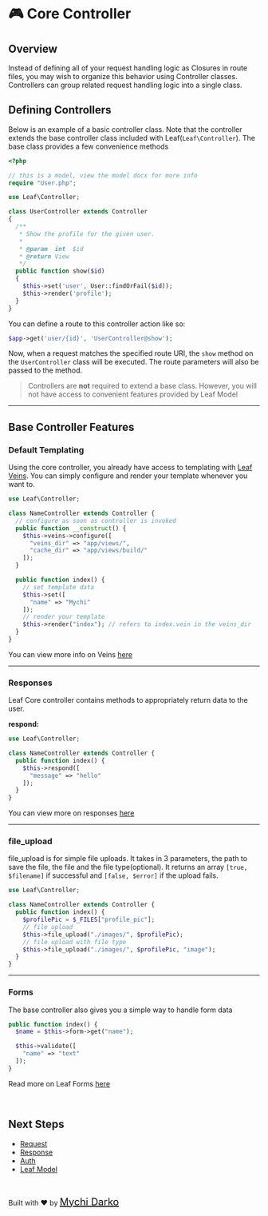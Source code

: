 # 🎮 Core Controller

## Overview

Instead of defining all of your request handling logic as Closures in route files, you may wish to organize this behavior using Controller classes. Controllers can group related request handling logic into a single class.

## Defining Controllers

Below is an example of a basic controller class. Note that the controller extends the base controller class included with Leaf(`Leaf\Controller`). The base class provides a few convenience methods
<!-- such as the middleware method, which may be used to attach middleware to controller actions: -->

```php
<?php

// this is a model, view the model docx for more info
require "User.php";

use Leaf\Controller;

class UserController extends Controller
{
  /**
   * Show the profile for the given user.
   *
   * @param  int  $id
   * @return View
   */
  public function show($id)
  {
    $this->set('user', User::findOrFail($id));
    $this->render('profile');
  }
}
```

You can define a route to this controller action like so:

```php
$app->get('user/{id}', 'UserController@show');
```

Now, when a request matches the specified route URI, the `show` method on the `UserController` class will be executed. The route parameters will also be passed to the method.

> Controllers are **not** required to extend a base class. However, you will not have access to convenient features provided by Leaf Model
<!-- such as the middleware, validate, and dispatch methods. -->

<hr>

## Base Controller Features

### Default Templating

Using the core controller, you already have access to templating with [Leaf Veins](leaf/v/2.4.4/views/veins). You can simply configure and render your template whenever you want to.

```php
use Leaf\Controller;

class NameController extends Controller {
  // configure as soon as controller is invoked
  public function __construct() {
    $this->veins->configure([
      "veins_dir" => "app/views/",
      "cache_dir" => "app/views/build/"
    ]);
  }

  public function index() {
    // set template data
    $this->set([
      "name" => "Mychi"
    ]);
    // render your template
    $this->render("index"); // refers to index.vein in the veins_dir
  }
}
```

You can view more info on Veins [here](leaf/v/2.4.4/views/veins)

<hr>

### Responses

Leaf Core controller contains methods to appropriately return data to the user.

**respond:**

```php
use Leaf\Controller;

class NameController extends Controller {
  public function index() {
    $this->respond([
      "message" => "hello"
    ]);
  }
}
```

You can view more on responses [here](leaf/v/2.4.4/http/response)

<hr>

### file_upload

file_upload is for simple file uploads. It takes in 3 parameters, the path to save the file, the file and the file type(optional). It returns an array `[true, $filename]` if successful and `[false, $error]` if the upload fails.

```php
use Leaf\Controller;

class NameController extends Controller {
  public function index() {
    $profilePic = $_FILES["profile_pic"];
    // file upload
    $this->file_upload("./images/", $profilePic);
    // file upload with file type
    $this->file_upload("./images/", $profilePic, "image");
  }
}
```

<hr>

### Forms

The base controller also gives you a simple way to handle form data

```php
public function index() {
  $name = $this->form->get("name");

  $this->validate([
    "name" => "text"
  ]);
}
```

Read more on Leaf Forms [here](leaf/v/2.4.4/core/forms)

<br>

## Next Steps

- [Request](leaf/v/2.4.4/http/request)
- [Response](leaf/v/2.4.4/http/response)
- [Auth](leaf/v/2.4.4/core/auth)
- [Leaf Model](leaf/v/2.4.4/core/model)

<br>

Built with ❤ by <a href="https://mychi.netlify.app" style="font-size: 20px; color: #111;" target="_blank">Mychi Darko</a>
